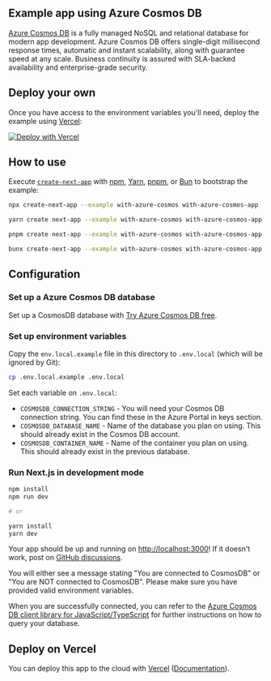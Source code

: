 ## Example app using Azure Cosmos DB

[Azure Cosmos DB](https://azure.microsoft.com/en-in/products/cosmos-db) is a fully managed NoSQL and relational database for modern app development. Azure Cosmos DB offers single-digit millisecond response times, automatic and instant scalability, along with guarantee speed at any scale. Business continuity is assured with SLA-backed availability and enterprise-grade security.

## Deploy your own

Once you have access to the environment variables you'll need, deploy the example using [Vercel](https://vercel.com?utm_source=github&utm_medium=readme&utm_campaign=next-example):

[![Deploy with Vercel](https://vercel.com/button)](https://vercel.com/new/clone?project-name=with-azure-cosmos&repository-name=with-azure-cosmos&repository-url=https%3A%2F%2Fgithub.com%2Fvercel%2Fnext.js%2Ftree%2Fcanary%2Fexamples%2Fwith-azure-cosmos&integration-ids=oac_mPA9PZCLjkhQGhlA5zntNs0L)

## How to use

Execute [`create-next-app`](https://github.com/vercel/next.js/tree/canary/packages/create-next-app) with [npm](https://docs.npmjs.com/cli/init), [Yarn](https://yarnpkg.com/lang/en/docs/cli/create/), [pnpm](https://pnpm.io), or [Bun](https://bun.sh/docs/cli/bunx) to bootstrap the example:

```bash
npx create-next-app --example with-azure-cosmos with-azure-cosmos-app
```

```bash
yarn create next-app --example with-azure-cosmos with-azure-cosmos-app
```

```bash
pnpm create next-app --example with-azure-cosmos with-azure-cosmos-app
```

```bash
bunx create-next-app --example with-azure-cosmos with-azure-cosmos-app
```

## Configuration

### Set up a Azure Cosmos DB database

Set up a CosmosDB database with [Try Azure Cosmos DB free](https://cosmos.azure.com/try/).

### Set up environment variables

Copy the `env.local.example` file in this directory to `.env.local` (which will be ignored by Git):

```bash
cp .env.local.example .env.local
```

Set each variable on `.env.local`:

- `COSMOSDB_CONNECTION_STRING` - You will need your Cosmos DB connection string. You can find these in the Azure Portal in keys section.
- `COSMOSDB_DATABASE_NAME` - Name of the database you plan on using. This should already exist in the Cosmos DB account.
- `COSMOSDB_CONTAINER_NAME` - Name of the container you plan on using. This should already exist in the previous database.

### Run Next.js in development mode

```bash
npm install
npm run dev

# or

yarn install
yarn dev
```

Your app should be up and running on [http://localhost:3000](http://localhost:3000)! If it doesn't work, post on [GitHub discussions](https://github.com/vercel/next.js/discussions).

You will either see a message stating "You are connected to CosmosDB" or "You are NOT connected to CosmosDB". Please make sure you have provided valid environment variables.

When you are successfully connected, you can refer to the [Azure Cosmos DB client library for JavaScript/TypeScript](https://github.com/Azure/azure-sdk-for-js/tree/main/sdk/cosmosdb/cosmos) for further instructions on how to query your database.

## Deploy on Vercel

You can deploy this app to the cloud with [Vercel](https://vercel.com?utm_source=github&utm_medium=readme&utm_campaign=next-example) ([Documentation](https://nextjs.org/docs/deployment)).
